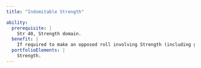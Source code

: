 ```yaml
---
title: "Indomitable Strength"

ability:
  prerequisite: |
    Str 40, Strength domain.
  benefit: |
    If required to make an opposed roll involving Strength (including grapple checks), the deity receives a divine bonus of +25 on its roll. This bonus stacks with the normal divine rank bonus.
  portfolioElements: |
    Strength.
---
```

